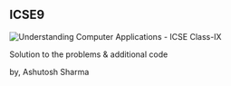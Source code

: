 ## ICSE9

![Understanding Computer Applications - ICSE Class-IX](https://images-eu.ssl-images-amazon.com/images/I/81ODL40JmNL._AC_UL160_.jpg)

Solution to the problems & additional code

by, Ashutosh Sharma
